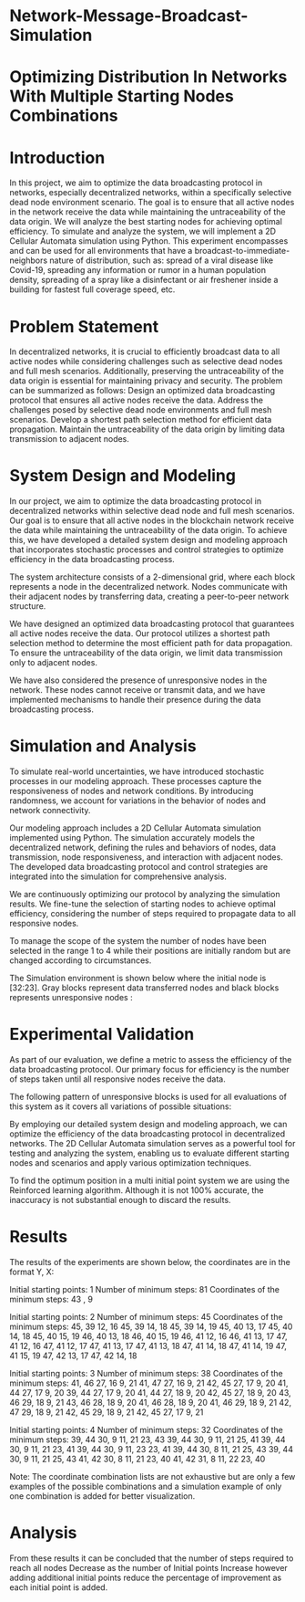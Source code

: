 # Network-Message-Broadcast-Simulation

# Optimizing Distribution In Networks With Multiple Starting Nodes Combinations 


# Introduction

In this project, we aim to optimize the data broadcasting protocol in networks, especially decentralized networks, within a specifically selective dead node environment scenario. The goal is to ensure that all active nodes in the network receive the data while maintaining the untraceability of the data origin. We will analyze the best starting nodes for achieving optimal efficiency. To simulate and analyze the system, we will implement a 2D Cellular Automata simulation using Python.
This experiment encompasses and can be used for all environments that have a broadcast-to-immediate-neighbors nature of distribution, such as: spread of a viral disease like Covid-19, spreading any information or rumor in a human population density, spreading of a spray like a disinfectant or air freshener inside a building for fastest full coverage speed, etc.

# Problem Statement

In decentralized networks, it is crucial to efficiently broadcast data to all active nodes while considering challenges such as selective dead nodes and full mesh scenarios. Additionally, preserving the untraceability of the data origin is essential for maintaining privacy and security. The problem can be summarized as follows:
Design an optimized data broadcasting protocol that ensures all active nodes receive the data.
Address the challenges posed by selective dead node environments and full mesh scenarios.
Develop a shortest path selection method for efficient data propagation.
Maintain the untraceability of the data origin by limiting data transmission to adjacent nodes.

# System Design and Modeling

In our project, we aim to optimize the data broadcasting protocol in decentralized networks within selective dead node and full mesh scenarios. Our goal is to ensure that all active nodes in the blockchain network receive the data while maintaining the untraceability of the data origin. To achieve this, we have developed a detailed system design and modeling approach that incorporates stochastic processes and control strategies to optimize efficiency in the data broadcasting process.

The system architecture consists of a 2-dimensional grid, where each block represents a node in the decentralized network. Nodes communicate with their adjacent nodes by transferring data, creating a peer-to-peer network structure.

We have designed an optimized data broadcasting protocol that guarantees all active nodes receive the data. Our protocol utilizes a shortest path selection method to determine the most efficient path for data propagation. To ensure the untraceability of the data origin, we limit data transmission only to adjacent nodes.

We have also considered the presence of unresponsive nodes in the network. These nodes cannot receive or transmit data, and we have implemented mechanisms to handle their presence during the data broadcasting process.

# Simulation and Analysis

To simulate real-world uncertainties, we have introduced stochastic processes in our modeling approach. These processes capture the responsiveness of nodes and network conditions. By introducing randomness, we account for variations in the behavior of nodes and network connectivity.

Our modeling approach includes a 2D Cellular Automata simulation implemented using Python. The simulation accurately models the decentralized network, defining the rules and behaviors of nodes, data transmission, node responsiveness, and interaction with adjacent nodes. The developed data broadcasting protocol and control strategies are integrated into the simulation for comprehensive analysis.

We are continuously optimizing our protocol by analyzing the simulation results. We fine-tune the selection of starting nodes to achieve optimal efficiency, considering the number of steps required to propagate data to all responsive nodes.

To manage the scope of the system the number of nodes have been selected in the range 1 to 4 while their positions are initially random but are changed according to circumstances.

The Simulation environment is shown below where the initial node is [32:23]. Gray blocks represent data transferred nodes and black blocks represents unresponsive nodes :



# Experimental Validation

As part of our evaluation, we define a metric to assess the efficiency of the data broadcasting protocol. Our primary focus for efficiency is the number of steps taken until all responsive nodes receive the data.

The following pattern of unresponsive blocks is used for all evaluations of this system as it covers all variations of possible situations:


By employing our detailed system design and modeling approach, we can optimize the efficiency of the data broadcasting protocol in decentralized networks. The 2D Cellular Automata simulation serves as a powerful tool for testing and analyzing the system, enabling us to evaluate different starting nodes and scenarios and apply various optimization techniques.

To find the optimum position in a multi initial point system we are using the Reinforced learning algorithm. Although it is not 100% accurate, the inaccuracy is not substantial enough to discard the results.

# Results

The results of the experiments are shown below, the coordinates are in the format Y, X:  

Initial starting points: 			1
Number of minimum steps: 		81
Coordinates of the minimum steps:
43 , 9




Initial starting points: 			2
Number of minimum steps: 		45
Coordinates of the minimum steps:
45, 39    12, 16
45, 39    14, 18
45, 39    14, 19
45, 40    13, 17
45, 40    14, 18
45, 40    15, 19
46, 40    13, 18
46, 40    15, 19
46, 41    12, 16
46, 41    13, 17
47, 41    12, 16
47, 41    12, 17
47, 41    13, 17
47, 41    13, 18
47, 41    14, 18
47, 41    14, 19
47, 41    15, 19
47, 42    13, 17
47, 42    14, 18




Initial starting points: 			3
Number of minimum steps: 		38
Coordinates of the minimum steps:
41, 46    27, 16    9, 21
41, 47    27, 16    9, 21
42, 45    27, 17    9, 20
41, 44    27, 17    9, 20
39, 44    27, 17    9, 20
41, 44    27, 18    9, 20
42, 45    27, 18    9, 20
43, 46    29, 18    9, 21
43, 46    28, 18    9, 20
41, 46    28, 18    9, 20
41, 46    29, 18    9, 21
42, 47    29, 18    9, 21
42, 45    29, 18    9, 21
42, 45    27, 17    9, 21



Initial starting points: 			4
Number of minimum steps: 		32
Coordinates of the minimum steps:
39, 44    30, 9    11, 21    23, 43
39, 44    30, 9    11, 21    25, 41
39, 44    30, 9    11, 21    23, 41
39, 44    30, 9    11, 23    23, 41
39, 44    30, 8    11, 21    25, 43
39, 44    30, 9    11, 21    25, 43
41, 42    30, 8    11, 21    23, 40
41, 42    31, 8    11, 22    23, 40


Note: The coordinate combination lists are not exhaustive but are only a few examples of the possible combinations and a simulation example of only one combination is added for better visualization. 

# Analysis

From these results it can be concluded that the number of steps required to reach all nodes Decrease as the number of Initial points Increase however adding additional initial points reduce the percentage of improvement as each initial point is added.




